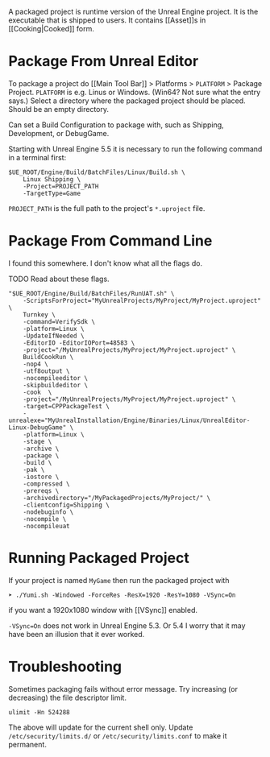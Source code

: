 A packaged project is runtime version of the Unreal Engine project.
It is the executable that is shipped to users.
It contains [[Asset]]s in [[Cooking|Cooked]] form.

# Package From Unreal Editor

To package a project do [[Main Tool Bar]] > Platforms > `PLATFORM` > Package Project.
`PLATFORM` is e.g. Linus or Windows.  (Win64? Not sure what the entry says.)
Select a directory where the packaged project should be placed.
Should be an empty directory.

Can set a Build Configuration to package with, such as Shipping, Development, or DebugGame.

Starting with Unreal Engine 5.5 it is necessary to run the following command in a terminal first:
```shell
$UE_ROOT/Engine/Build/BatchFiles/Linux/Build.sh \
	Linux Shipping \
	-Project=PROJECT_PATH
	-TargetType=Game
```

`PROJECT_PATH` is the full path to the project's `*.uproject` file.


# Package From Command Line

I found this somewhere.
I don't know what all the flags do.

TODO Read about these flags.

```shell
"$UE_ROOT/Engine/Build/BatchFiles/RunUAT.sh" \
	-ScriptsForProject="MyUnrealProjects/MyProject/MyProject.uproject" \
	Turnkey \
	-command=VerifySdk \
	-platform=Linux \
	-UpdateIfNeeded \
	-EditorIO -EditorIOPort=48583 \
	-project="/MyUnrealProjects/MyProject/MyProject.uproject" \
	BuildCookRun \
	-nop4 \
	-utf8output \
	-nocompileeditor \
	-skipbuildeditor \
	-cook  \
	-project="/MyUnrealProjects/MyProject/MyProject.uproject" \
	-target=CPPPackageTest \
	-unrealexe="MyUnrealInstallation/Engine/Binaries/Linux/UnrealEditor-Linux-DebugGame" \
	-platform=Linux \
	-stage \
	-archive \
	-package \
	-build \
	-pak \
	-iostore \
	-compressed \
	-prereqs \
	-archivedirectory="/MyPackagedProjects/MyProject/" \
	-clientconfig=Shipping \
	-nodebuginfo \
	-nocompile \
	-nocompileuat
```


# Running Packaged Project

If your project is named `MyGame` then run the packaged project with
```shell
➤ ./Yumi.sh -Windowed -ForceRes -ResX=1920 -ResY=1080 -VSync=On
```
if you want a 1920x1080 window with [[VSync]] enabled.

`-VSync=On` does not work in Unreal Engine 5.3. Or 5.4
I worry that it may have been an illusion that it ever worked.


# Troubleshooting

Sometimes packaging fails without error message.
Try increasing (or decreasing) the file descriptor limit.

```shell
ulimit -Hn 524288
```

The above will update for the current shell only.
Update `/etc/security/limits.d/` or `/etc/security/limits.conf` to make it permanent.
